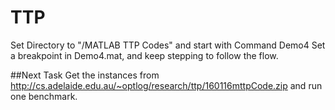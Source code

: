 # TTP
Set Directory to "/MATLAB TTP Codes" and start with Command Demo4
Set a breakpoint in Demo4.mat, and keep stepping to follow the flow.

##Next Task 
Get the instances from http://cs.adelaide.edu.au/~optlog/research/ttp/160116mttpCode.zip and run one benchmark. 